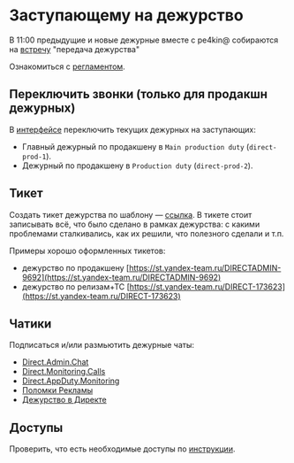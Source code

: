 # Заступающему на дежурство

В 11:00 предыдущие и новые дежурные вместе с pe4kin@ собираются на [встречу](https://calendar.yandex-team.ru/event/66009657) "передача дежурства"

Ознакомиться с [регламентом](./duty_regulations.md).


## Переключить звонки (только для продакшн дежурных)
В [интерфейсе](https://duty.mtrs.yandex-team.ru/project/direct/) переключить текущих дежурных на заступающих:
- Главный дежурный по продакшену в `Main production duty` (`direct-prod-1`).
- Дежурный по продакшену в `Production duty` (`direct-prod-2`).

## Тикет
Создать тикет дежурства по шаблону &mdash; [ссылка](https://st.yandex-team.ru/createTicket?template=8857&queue=DIRECTADMIN).
В тикете стоит записывать всё, что было сделано в рамках дежурства: с какими проблемами сталкивались, как их решили, что полезного сделали и т.п.

Примеры хорошо оформленных тикетов:
- дежурство по продакшену [https://st.yandex-team.ru/DIRECTADMIN-9692](https://st.yandex-team.ru/DIRECTADMIN-9692)
- дежурство по релизам+ТС [https://st.yandex-team.ru/DIRECT-173623](https://st.yandex-team.ru/DIRECT-173623)

## Чатики
Подписаться и/или размьютить дежурные чаты:
- [Direct.Admin.Chat](../reference/chats#direct-admin-chat)
- [Direct.Monitoring.Calls](../reference/chats#Direct-Monitoring-Calls)
- [Direct.AppDuty.Monitoring](../reference/chats#Direct-AppDuty-Monitoring)
- [Поломки Рекламы](../reference/chats#adv-services)
- [Дежурство в Директе](../reference/chats#direct-prod-problems)

## Доступы
Проверить, что есть необходимые доступы по [инструкции](./check-duty-access.md).

